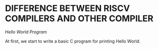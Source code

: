 # DIFFERENCE BETWEEN RISCV COMPILERS AND OTHER COMPILER

*Hello World Program*

At first, we start to write a basic C program for printing Hello World.

